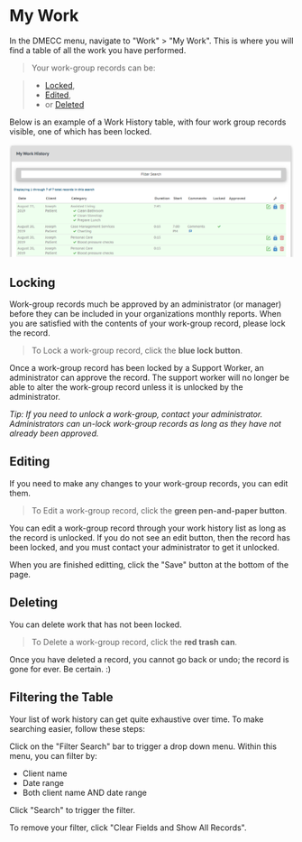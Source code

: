 # My Work

In the DMECC menu, navigate to "Work" > "My Work".
This is where you will find a table of all the work you have performed.

>Your work-group records can be:

> - [Locked](sw_work.md#locking-work),
> - [Edited](sw_work.md#editing-work),
> - or [Deleted](sw_work.md#deleting-work)

Below is an example of a Work History table, with four work group records visible, one of which has been locked.
	
![my work list view](img/sw_mywork_workhistorylist.PNG "Example of a 'Work History' table")

## Locking

Work-group records much be approved by an administrator (or manager) before they can be included in your organizations monthly reports.
When you are satisfied with the contents of your work-group record, please lock the record.

> To Lock a work-group record, click the **blue lock button**.

Once a work-group record has been locked by a Support Worker, an administrator can approve the record. The support worker will no longer be able to alter the work-group record unless it is unlocked by the administrator.

*Tip: If you need to unlock a work-group, contact your administrator. Administrators can un-lock work-group records as long as they have not already been approved.*

## Editing

If you need to make any changes to your work-group records, you can edit them.

> To Edit a work-group record, click the **green pen-and-paper button**.

You can edit a work-group record through your work history list as long as the record is unlocked. If you do not see an edit button, then the record has been locked, and you must contact your administrator to get it unlocked.

When you are finished editting, click the "Save" button at the bottom of the page.

## Deleting

You can delete work that has not been locked.

> To Delete a work-group record, click the **red trash can**.

Once you have deleted a record, you cannot go back or undo; the record is gone for ever. Be certain. :)

## Filtering the Table

Your list of work history can get quite exhaustive over time. To make searching easier, follow these steps:

Click on the "Filter Search" bar to trigger a drop down menu. Within this menu, you can filter by:

- Client name
- Date range
- Both client name AND date range

Click "Search" to trigger the filter.

To remove your filter, click "Clear Fields and Show All Records".